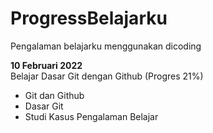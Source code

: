 # ProgressBelajarku
Pengalaman belajarku menggunakan dicoding

**10 Februari 2022**  
Belajar Dasar Git dengan Github (Progres 21%)
* Git dan Github
* Dasar Git
* Studi Kasus Pengalaman Belajar
